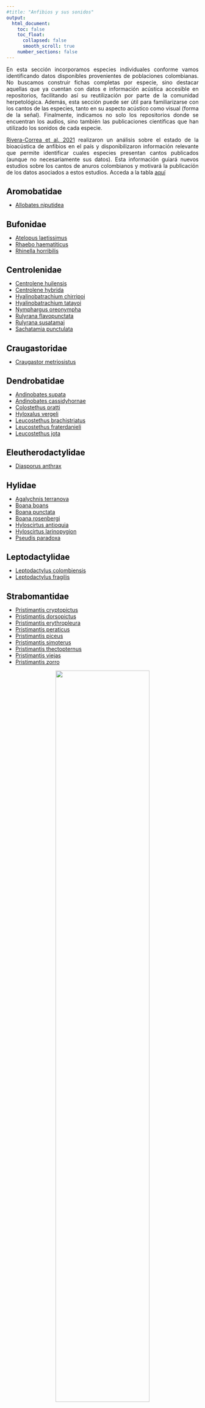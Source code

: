 ```yaml
---
#title: "Anfibios y sus sonidos"
output:
  html_document: 
    toc: false
    toc_float:
      collapsed: false
      smooth_scroll: true
    number_sections: false
---
```


<style>
h1 {
  color: black;
  font-size: 1.5em;
  font-weight: bold;
}
h2 {
  color: black;
}
.title {
  font-size: 1.5em;
  color: black;
  font-weight: bold;
}
.author {
  font-size: 1.5em;
  color: black;
}
.date {
  font-size: 1.2em;
  color: gray;
}
/* Estilo para justificar el texto */
p {
  text-align: justify;
}

</style>

En esta sección incorporamos especies individuales conforme vamos identificando datos disponibles provenientes de poblaciones colombianas. No buscamos construir fichas completas por especie, sino destacar aquellas que ya cuentan con datos e información acústica accesible en repositorios, facilitando así su reutilización por parte de la comunidad herpetológica. Además, esta sección puede ser útil para familiarizarse con los cantos de las especies, tanto en su aspecto acústico como visual (forma de la señal). Finalmente, indicamos no solo los repositorios donde se encuentran los audios, sino también las publicaciones científicas que han utilizado los sonidos de cada especie.

[Rivera-Correa et al. 2021](https://www.tandfonline.com/doi/full/10.1080/23766808.2021.1957651) realizaron un análisis sobre el estado de la bioacústica de anfibios en el país y disponibilizaron información relevante que permite identificar cuales especies presentan cantos publicados (aunque no necesariamente sus datos). Esta información guiará nuevos estudios sobre los cantos de anuros colombianos y motivará la publicación de los datos asociados a estos estudios. Acceda a la tabla [aquí](https://figshare.com/articles/dataset/Cantos_de_las_ranas_y_los_sapos_de_Colombia/15050367?file=28945329)


# Aromobatidae
- [Allobates niputidea](./species/Allobates_niputidea.md)

# Bufonidae
- [Atelopus laetissimus](./species/Atelopus_laetissimus.md)
- [Rhaebo haematiticus](./species/Rhaebo_haematiticus.md)
- [Rhinella horribilis](./species/Rhinella_horribilis.md)

# Centrolenidae
- [Centrolene huilensis](./species/Centrolene_huilensis.md)
- [Centrolene hybrida](./species/Centrolene_hybrida.md)
- [Hyalinobatrachium chirripoi](./species/Hyalinobatrachium_chirripoi.md)
- [Hyalinobatrachium tatayoi](./species/Hyalinobatrachium_tatayoi.md)
- [Nymphargus oreonympha](./species/Nymphargus_oreonympha.md)
- [Rulyrana flavopunctata](./species/Rulyrana_flavopunctata.md)
- [Rulyrana susatamai](./species/Rulyrana_susatamai.md)
- [Sachatamia punctulata](./species/Sachatamia_punctulata.md)

# Craugastoridae
- [Craugastor metriosistus](./species/Craugastor_metriosistus.md)

# Dendrobatidae
- [Andinobates supata](./species/Andinobates_supata.md)
- [Andinobates cassidyhornae](./species/Andinobates_cassidyhornae.md)
- [Colostethus pratti](./species/Colostethus_pratti.md)
- [Hyloxalus vergeli](./species/Hyloxalus_vergeli.md)
- [Leucostethus brachistriatus](./species/Leucostethus_brachistriatus.md)
- [Leucostethus fraterdanieli](./species/Leucostethus_fraterdanieli.md)
- [Leucostethus jota](./species/Leucostethus_jota.md)

# Eleutherodactylidae
- [Diasporus anthrax](./species/Diasporus_anthrax.md)

# Hylidae

- [Agalychnis terranova](./species/Agalychnis_terranova.md)
- [Boana boans](./species/Boana_boans.md)
- [Boana punctata](./species/Boana_punctata.md)
- [Boana rosenbergi](./species/Boana_rosenbergi.md)
- [Hyloscirtus antioquia](./species/Hyloscirtus_antioquia.md)
- [Hyloscirtus larinopygion](./species/Hyloscirtus_larinopygion.md)
- [Pseudis paradoxa](./species/Pseudis_paradoxa.md)

# Leptodactylidae

- [Leptodactylus colombiensis](./species/Leptodactylus_colombiensis.md)
- [Leptodactylus fragilis](./species/Leptodactylus_fragilis.md)

# Strabomantidae

- [Pristimantis cryptopictus](./species/Pristimantis_cryptopictus.md)
- [Pristimantis dorsopictus](./species/Pristimantis_dorsopictus.md)
- [Pristimantis erythropleura](./species/Pristimantis_erythropleura.md)
- [Pristimantis peraticus](./species/Pristimantis_peraticus.md)
- [Pristimantis piceus](./species/Pristimantis_piceus.md)
- [Pristimantis simoterus](./species/Pristimantis_simoterus.md)
- [Pristimantis thectopternus](./species/Pristimantis_thectopternus.md)
- [Pristimantis viejas](./species/Pristimantis_viejas.md)
- [Pristimantis zorro](./species/Pristimantis_zorro.md)


<div style="font-family: Times; text-align: center;">
	<img src="{{ site.baseurl }}/images/wave_2.png" style="width:70%; max-width: 1000px;">
</div>